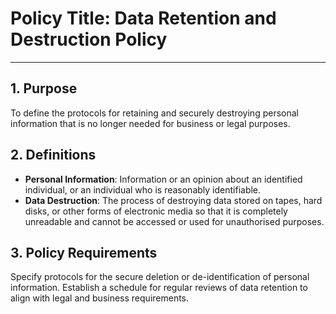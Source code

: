 # Policy Title: Data Retention and Destruction Policy

---

## 1. Purpose

To define the protocols for retaining and securely destroying personal information that is no longer needed for business or legal purposes.

## 2. Definitions

- **Personal Information**: Information or an opinion about an identified individual, or an individual who is reasonably identifiable.
- **Data Destruction**: The process of destroying data stored on tapes, hard disks, or other forms of electronic media so that it is completely unreadable and cannot be accessed or used for unauthorised purposes.

## 3. Policy Requirements

Specify protocols for the secure deletion or de-identification of personal information. Establish a schedule for regular reviews of data retention to align with legal and business requirements.
